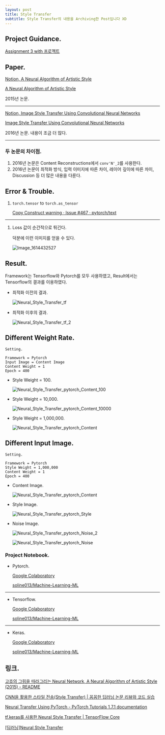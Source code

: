 ```yaml
---
layout: post
title: Style Transfer
subtitle: Style Transfer의 내용을 Archiving한 Post입니다 XD
---
```


## Project Guidance.

[Assignment 3 with 프로젝트](https://www.notion.so/Assignment-3-with-ddf98e9578f04cc085dc8adcac5734c9)

## Paper.

[Notion, A Neural Algorithm of Artistic Style](https://www.notion.so/A-Neural-Algorithm-of-Artistic-Style-59083a0faed34444a2545d78e488c0a6)

[A Neural Algorithm of Artistic Style](https://arxiv.org/abs/1508.06576)

2015년 논문.

---

[Notion, Image Style Transfer Using Convolutional Neural Networks](https://www.notion.so/Image-Style-Transfer-Using-Convolutional-Neural-Networks-e38f3655565949caa22358fd387dc848)

[Image Style Transfer Using Convolutional Neural Networks](https://www.cv-foundation.org/openaccess/content_cvpr_2016/papers/Gatys_Image_Style_Transfer_CVPR_2016_paper.pdf)


2016년 논문. 내용이 조금 더 많다.

---

### 두 논문의 차이점.
1. 2016년 논문은 Content Reconstructions에서 `conv'N'_2`를 사용한다.
2. 2016년 논문이 최적화 방식, 입력 이미지에 따른 차이, 레이어 깊이에 따른 차이, Discussion 등 더 많은 내용을 다룬다.

## Error & Trouble.

1. `torch.tensor` to `torch.as_tensor`

    [Copy Construct warning · Issue #467 · pytorch/text](https://github.com/pytorch/text/issues/467)

---

1. Loss 값이 순간적으로 튀긴다.

    덕분에 이런 이미지를 얻을 수 있다.

    ![Image_1614432527](https://user-images.githubusercontent.com/66259854/109471569-45484c00-7ab4-11eb-9e02-c6ac1de4f2bd.png)


## Result.

Framework는 Tensorflow와 Pytorch를 모두 사용하였고, Result에서는 Tensorflow의 결과를 이용하였다.

- 최적화 이전의 결과.

    ![Neural_Style_Transfer_tf](https://user-images.githubusercontent.com/66259854/109472526-96a50b00-7ab5-11eb-867f-599a2b5c2dc0.png)

- 최적화 이후의 결과.

    ![Neural_Style_Transfer_tf_2](https://user-images.githubusercontent.com/66259854/109472521-9442b100-7ab5-11eb-86e6-13487db1a306.png)


## Different Weight Rate.

    Setting.

    Framework = Pytorch
    Input Image = Content Image
    Content Weight = 1
    Epoch = 400

- Style Weight = 100.

    ![Neural_Style_Transfer_pytorch_Content_100](https://user-images.githubusercontent.com/66259854/109471579-48433c80-7ab4-11eb-978e-f63fa67aa62e.png)

- Style Weight = 10,000.

    ![Neural_Style_Transfer_pytorch_Content_10000](https://user-images.githubusercontent.com/66259854/109471581-49746980-7ab4-11eb-9c00-10d2f7df0946.png)

- Style Weight = 1,000,000.

    ![Neural_Style_Transfer_pytorch_Content](https://user-images.githubusercontent.com/66259854/109471583-4a0d0000-7ab4-11eb-95ce-2a146ee7edf8.png)

## Different Input Image.

    Setting.

    Framework = Pytorch
    Style Weight = 1,000,000
    Content Weight = 1
    Epoch = 400

- Content Image.

    ![Neural_Style_Transfer_pytorch_Content](https://user-images.githubusercontent.com/66259854/109471583-4a0d0000-7ab4-11eb-95ce-2a146ee7edf8.png)

- Style Image.

    ![Neural_Style_Transfer_pytorch_Style](https://user-images.githubusercontent.com/66259854/109471593-4b3e2d00-7ab4-11eb-980f-331ba956b96d.png)

- Noise Image.

    ![Neural_Style_Transfer_pytorch_Noise_2](https://user-images.githubusercontent.com/66259854/109471585-4aa59680-7ab4-11eb-847c-59c133dc92b2.png)

    ![Neural_Style_Transfer_pytorch_Noise](https://user-images.githubusercontent.com/66259854/109471591-4b3e2d00-7ab4-11eb-91bb-4ef6d75159dc.png)

### Project Notebook.

- Pytorch.

    [Google Colaboratory](https://colab.research.google.com/drive/1txPZfTw1jCpELF1L9EA6VEwiTu2pa_DF#scrollTo=-nDFn2Yr4ROd)

    [soline013/Machine-Learning-ML](https://github.com/soline013/Machine-Learning-ML/blob/master/Style-Transfer/Neural_Style_Transfer_pytorch.ipynb)

---

- Tensorflow.

    [Google Colaboratory](https://colab.research.google.com/drive/1NmpvPqndFaleIZ4G-uODj9QOYGGp8Svr)

    [soline013/Machine-Learning-ML](https://github.com/soline013/Machine-Learning-ML/blob/master/Style-Transfer/Neural_Style_Transfer_tf.ipynb)

---

- Keras.

    [Google Colaboratory](https://colab.research.google.com/drive/1X5nIxIi4dR_en_lgtH-zxofMj-hrcUQW)

    [soline013/Machine-Learning-ML](https://github.com/soline013/Machine-Learning-ML/blob/master/Style-Transfer/Neural_Style_Transfer_keras.ipynb)

## 링크.

[고흐의 그림을 따라그리는 Neural Network, A Neural Algorithm of Artistic Style (2015) - README](http://sanghyukchun.github.io/92/)

[CNN을 활용한 스타일 전송(Style Transfer) | 꼼꼼한 딥러닝 논문 리뷰와 코드 실습](https://www.youtube.com/watch?v=va3e2c4uKJk&fbclid=IwAR05YuKVXga_kOD-0W-YO42SCIUN7REu20YmQCoEaztrh9Is29o3ule_874)

[Neural Transfer Using PyTorch - PyTorch Tutorials 1.7.1 documentation](https://pytorch.org/tutorials/advanced/neural_style_tutorial.html)

[tf.keras를 사용한 Neural Style Transfer | TensorFlow Core](https://www.tensorflow.org/tutorials/generative/style_transfer?hl=ko)

[[딥러닝]Neural Style Transfer](https://ssungkang.tistory.com/entry/%EB%94%A5%EB%9F%AC%EB%8B%9DNeural-Style-Transfer)